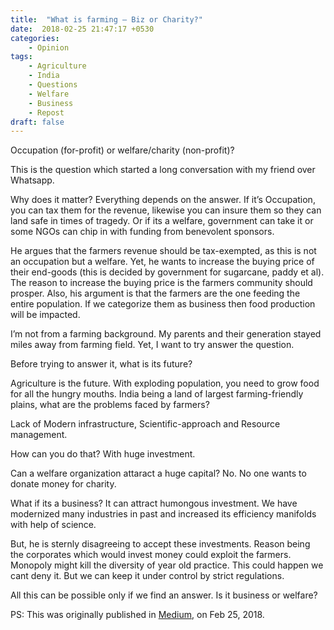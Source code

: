 ```yaml
---
title:  "What is farming — Biz or Charity?"
date:  2018-02-25 21:47:17 +0530
categories:
    - Opinion
tags:
    - Agriculture
    - India
    - Questions
    - Welfare
    - Business
    - Repost
draft: false
---
```


Occupation (for-profit) or welfare/charity (non-profit)?

This is the question which started a long conversation with my friend over Whatsapp.

Why does it matter? Everything depends on the answer. If it’s Occupation, you can tax them for the revenue, likewise you can insure them so they can land safe in times of tragedy. Or if its a welfare, government can take it or some NGOs can chip in with funding from benevolent sponsors.

He argues that the farmers revenue should be tax-exempted, as this is not an occupation but a welfare. Yet, he wants to increase the buying price of their end-goods (this is decided by government for sugarcane, paddy et al). The reason to increase the buying price is the farmers community should prosper. Also, his argument is that the farmers are the one feeding the entire population. If we categorize them as business then food production will be impacted.

I’m not from a farming background. My parents and their generation stayed miles away from farming field. Yet, I want to try answer the question.

Before trying to answer it, what is its future?

Agriculture is the future. With exploding population, you need to grow food for all the hungry mouths. India being a land of largest farming-friendly plains, what are the problems faced by farmers?

Lack of Modern infrastructure, Scientific-approach and Resource management.

How can you do that? With huge investment.

Can a welfare organization attaract a huge capital? No. No one wants to donate money for charity.

What if its a business? It can attract humongous investment. We have modernized many industries in past and increased its efficiency manifolds with help of science.

But, he is sternly disagreeing to accept these investments. Reason being the corporates which would invest money could exploit the farmers. Monopoly might kill the diversity of year old practice. This could happen we cant deny it. But we can keep it under control by strict regulations.

All this can be possible only if we find an answer. Is it business or welfare?


PS: This was originally published in [Medium](https://medium.com/@dheepakg/what-is-farming-f186639f4d07), on Feb 25, 2018.
